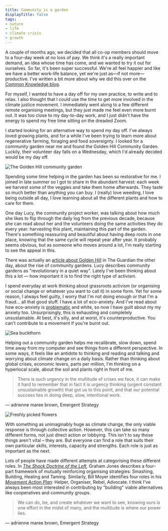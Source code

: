 ```yaml
---
title: Community is a garden
displayTitle: false
tags: 
- nature
- life
- climate crisis
- growth
---
```


A couple of months ago, we decided that all co-op members should move to a four-day week at no loss of pay. We think it's a really important demand, an idea whose time has come, and we wanted to try it out for ourselves. So far, it's been super successful. We're all feel happier and like we have a better work-life balance, yet we're just as—if not more—productive. I've written a bit more about why we did this over on the [Common Knowledge blog](https://commonknowledge.coop/writing/moving-to-a-four-day-week).

For myself, I wanted to have a day off for my own practice, to write and to relax. I also thought that I could use the time to get more involved in the climate justice movement. I immediately went along to a few different remote organising meetings, but they just made me feel even more burnt out. It was too close to my day-to-day work, and I just didn't have the energy to spend my free time sitting on the dreaded Zoom.

I started looking for an alternative way to spend my day off. I've always loved growing plants, and for a while I've been trying to learn more about regenerative farming, foraging and food sovereignty. I looked for a community garden near me and found the Golden Hill Community Garden. Luckily, their volunteer day falls on a Wednesday, which I'd already decided would be my day off.

![The Golden Hill community garden](https://d2w9rnfcy7mm78.cloudfront.net/13847312/original_4bcfd08dd4bb1a9cad2e224a7372e72f.jpg?1636055440?bc=0)

Spending some time helping in the garden has been so restorative for me. I joined in late summer so I got to share in the abundant harvest: each week we harvest some of the veggies and take them home afterwards. They taste so much better than anything you can buy. I (really) love weeding, I love being outside all day, I love learning about all the different plants and how to care for them.

One day Lucy, the community project worker, was talking about how much she likes to flip through the daily log from the previous decade, because she can read about her and the volunteers doing the same activities they do every year: harvesting this plant, maintaining this part of the garden. There's something reassuring and beautiful about having deep roots in one place, knowing that the same cycle will repeat year after year. It probably seems obvious, but as someone who moves around a lot, I'm really starting to see the appeal in this.

There was actually an [article about Golden Hill](https://www.theguardian.com/environment/2021/sep/21/revolutionary-in-a-quiet-way-golden-hills-community-garden-in-bristol) in The Guardian the other day, about the rise of community gardens. Lucy describes community gardens as "revolutionary in a quiet way". Lately I've been thinking about this a lot — how important it is to find the right type of activism.

I spend everyday at work thinking about grassroots activism (or organising or social change or whatever you want to call it) in some form. Yet for some reason, I always feel guilty, I worry that I'm not doing enough or that I'm a fraud… all that good stuff. I have a lot of eco-anxiety. And I've read about how eco-anxiety is [problematic](https://www.scientificamerican.com/article/the-unbearable-whiteness-of-climate-anxiety/) and white, so now I have guilt about my my anxiety too. Unsurprisingly, this is exhausting and completely unsustainable. At best, it's silly, and at worst, it's counterproductive. You can't contribute to a movement if you're burnt out.

![Sea buckthorn](https://d2w9rnfcy7mm78.cloudfront.net/13847310/original_ed35e26f11f4d0e43de37aef6ec2f2f9.jpg?1636055437?bc=0)

Helping out a community garden helps me recalibrate, slow down, spend time away from my computer and see things from a different perspective. In some ways, it feels like an antidote to thinking and reading and talking and worrying about climate change on a daily basis. Rather than thinking about global crises, economic levers, parts per million, I'm thinking on a hyperlocal scale, about the soil and plants right in front of me.

> There is such urgency in the multitude of crises we face, it can make it hard to remember that in fact it is urgency thinking (urgent constant unsustainable growth) that got us to this point, and that our potential success lies in doing deep, slow, intentional work.

— adrienne maree brown, Emergent Strategy

![Freshly picked flowers](https://d2w9rnfcy7mm78.cloudfront.net/13847311/original_1c25c139957fee165c47d51f4e6630e7.jpg?1636055443?bc=0)

With something as unimaginably huge as climate change, the only viable response is through collective action. However, this can take so many different forms, not just direct action or lobbying. This isn't to say those things aren't vital – they are. But everyone can find a role that suits their own particular skills, interests, capacity and strengths. Each role is just as important as the next.

Lots of people have made different attempts at categorising these different roles. In *[The Shock Doctrine of the Left](https://www.wiley.com/en-gb/The+Shock+Doctrine+of+the+Left-p-9781509528554),* Graham Jones describes a four-part framework of mutually reinforcing organising strategies: Smashing, Building, Healing and Taming. Similarly, Bill Moyer identifies four roles in his *[Movement Action Plan](https://www.opendemocracy.net/en/transformation/what-role-were-you-born-to-play-in-social-change/):* Helper, Organiser, Rebel, Advocate. I think I've always been most interested in contributing by "building" viable alternatives like cooperatives and community groups.

> We can do, be, and create whatever we want to see, knowing ours is one effort in the midst of many, and the multitude is where our power lies.

— adrienne maree brown, Emergent Strategy